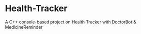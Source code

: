 # Health-Tracker
A C++ console-based project on Health Tracker with DoctorBot &amp; MedicineReminder
